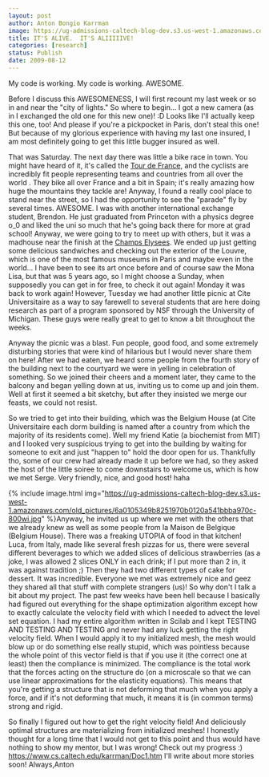 ```yaml
---
layout: post
author: Anton Bongio Karrman
image: https://ug-admissions-caltech-blog-dev.s3.us-west-1.amazonaws.com/old_pictures/6a0105349b8251970b0120a4ea8eb1970b-800wi.jpg
title: IT'S ALIVE.  IT'S ALIIIIIVE!
categories: [research]
status: Publish
date: 2009-08-12
---
```


My code is working. My code is working. AWESOME.

Before I discuss this AWESOMENESS, I will first recount my last week or so in and near the "city of lights."
So where to begin... I got a new camera (as in I exchanged the old one for this new one)! :D Looks like I'll actually keep this one, too! And please if you're a pickpocket in Paris, don't steal this one! But because of my glorious experience with having my last one insured, I am most definitely going to get this little bugger insured as well.

That was Saturday. The next day there was little a bike race in town. You might have heard of it, it's called the <a href="https://en.wikipedia.org/wiki/Tour_de_France" target="_blank">Tour de France</a>, and the cyclists are incredibly fit people representing teams and countries from all over the world . They bike all over France and a bit in Spain; it's really amazing how huge the mountains they tackle are! Anyway, I found a really cool place to stand near the street, so I had the opportunity to see the "parade" fly by several times. AWESOME. I was with another international exchange student, Brendon. He just graduated from Princeton with a physics degree o_0 and liked the uni so much that he's going back there for more at grad school! Anyway, we were going to try to meet up with others, but it was a madhouse near the finish at the <a href="https://en.wikipedia.org/wiki/Champs_Elysee" target="_blank">Champs Elysees</a>. 
We ended up just getting some delicious sandwiches and checking out the exterior of the Louvre, which is one of the most famous museums in Paris and maybe even in the world... I have been to see its art once before and of course saw the Mona Lisa, but that was 5 years ago, so I might choose a Sunday, when supposedly you can get in for free, to check it out again!
Monday it was back to work again! However, Tuesday we had another little picnic at Cite Universitaire as a way to say farewell to several students that are here doing research as part of a program sponsored by NSF through the University of Michigan. These guys were really great to get to know a bit throughout the weeks.

Anyway the picnic was a blast. Fun people, good food, and some extremely disturbing stories that were kind of hilarious but I would never share them on here! After we had eaten, we heard some people from the fourth story of the building next to the courtyard we were in yelling in celebration of something. So we joined their cheers and a moment later, they came to the balcony and began yelling down at us, inviting us to come up and join them. Well at first it seemed a bit sketchy, but after they insisted we merge our feasts, we could not resist.

So we tried to get into their building, which was the Belgium House (at Cite Universitaire each dorm building is named after a country from which the majority of its residents come). Well my friend Katie (a biochemist from MIT) and I looked very suspicious trying to get into the building by waiting for someone to exit and just "happen to" hold the door open for us. Thankfully tho, some of our crew had already made it up before we had, so they asked the host of the little soiree to come downstairs to welcome us, which is how we met Serge. Very friendly, nice, and good host! haha

{% include image.html img="https://ug-admissions-caltech-blog-dev.s3.us-west-1.amazonaws.com/old_pictures/6a0105349b8251970b0120a541bbba970c-800wi.jpg" %}Anyway, he invited us up where we met with the others that we already knew as well as some people from la Maison de Belgique (Belgium House). There was a freaking UTOPIA of food in that kitchen! Luca, from Italy, made like several fresh pizzas for us, there were several different beverages to which we added slices of delicious strawberries (as a joke, I was allowed 2 slices ONLY in each drink; if I put more than 2 in, it was against tradition ;) Then they had two different types of cake for dessert. It was incredible. Everyone we met was extremely nice and geez they shared all that stuff with complete strangers (us)!
So why don't I talk a bit about my project. The past few weeks have been hell because I basically had figured out everything for the shape optimization algorithm except how to exactly calculate the velocity field with which I needed to advect the level set equation. I had my entire algorithm written in Scilab and I kept TESTING AND TESTING AND TESTING and never had any luck getting the right velocity field. When I would apply it to my initialized mesh, the mesh would blow up or do something else really stupid, which was pointless because the whole point of this vector field is that if you use it (the correct one at least) then the compliance is minimized. The compliance is the total work that the forces acting on the structure do (on a microscale so that we can use linear approximations for the elasticity equations). This means that you're getting a structure that is not deforming that much when you apply a force, and if it's not deforming that much, it means it is (in common terms) strong and rigid.

So finally I figured out how to get the right velocity field! And deliciously optimal structures are materializing from initialized meshes! I honestly thought for a long time that I would not get to this point and thus would have nothing to show my mentor, but I was wrong! 
Check out my progress :)
<a href="https://www.cs.caltech.edu/%7Ekarrman/Doc1.htm" target="_blank">https://www.cs.caltech.edu/karrman/Doc1.htm</a>
I'll write about more stories soon!
Always,Anton

